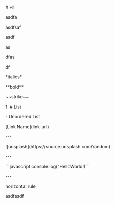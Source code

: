 <p># H1</p><p>asdfa</p><p>asdfsaf</p><p>asdf</p><p>as</p><p>dfas</p><p>df</p><p>*italics*</p><p>**bold**</p><p>~~strike~~</p><p>1. # List</p><p>- Unordered List</p><p>[Link Name](link-url)</p><p>---</p><p>![unsplash](https://source.unsplash.com/random)</p><p>---</p><p>```javascript console.log("HelloWorld!)```</p><p>---</p><p>horizontal rule</p>asdfasdf